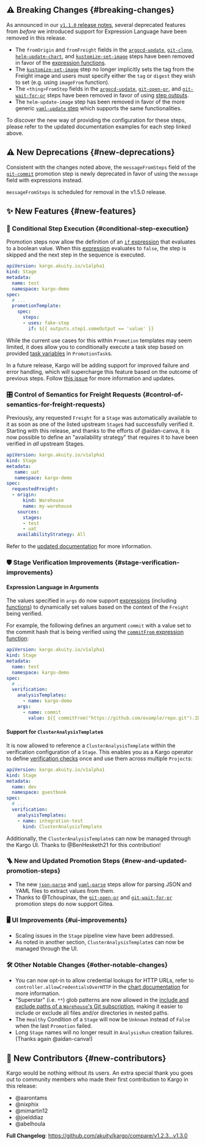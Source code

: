## ⚠️ Breaking Changes {#breaking-changes}

As announced in our [`v1.1.0` release notes](https://github.com/akuity/kargo/releases/tag/v1.1.0), several deprecated features from _before_ we introduced support for Expression Language have been removed in this release.

- The `fromOrigin` and `fromFreight` fields in the [`argocd-update`](https://docs.kargo.io/user-guide/reference-docs/promotion-steps/argocd-update), [`git-clone`](https://docs.kargo.io/user-guide/reference-docs/promotion-steps/git-clone/), [`helm-update-chart`](https://docs.kargo.io/user-guide/reference-docs/promotion-steps/helm-update-chart/), and [`kustomize-set-image`](https://docs.kargo.io/user-guide/reference-docs/promotion-steps/kustomize-set-image/) steps have been removed in favor of the [expression functions](https://docs.kargo.io/user-guide/reference-docs/expressions#functions).
- The [`kustomize-set-image`](https://docs.kargo.io/user-guide/reference-docs/promotion-steps/kustomize-set-image/) step no longer implicitly sets the tag from the Freight image and users must specify either the `tag` or `digest` they wish to set (e.g. using `imageFrom` function).
- The `<thing>FromStep` fields in the [`argocd-update`](https://docs.kargo.io/user-guide/reference-docs/promotion-steps/argocd-update), [`git-open-pr`](https://docs.kargo.io/user-guide/reference-docs/promotion-steps/git-open-pr/), and [`git-wait-for-pr`](https://docs.kargo.io/user-guide/reference-docs/promotion-steps/git-wait-for-pr/) steps have been removed in favor of using [step outputs](https://docs.kargo.io/user-guide/reference-docs/expressions#pre-defined-variables).
- The `helm-update-image` step has been removed in favor of the more generic [`yaml-update` step](https://docs.kargo.io/user-guide/reference-docs/promotion-steps/yaml-update) which supports the same functionalities.

To discover the new way of providing the configuration for these steps, please refer to the updated documentation examples for each step linked above.

## ⚠️ New Deprecations {#new-deprecations}

Consistent with the changes noted above, the `messageFromSteps` field of the [`git-commit`](https://docs.kargo.io/user-guide/reference-docs/promotion-steps/git-commit#configuration) promotion step is newly deprecated in favor of using the `message` field with expressions instead.

`messageFromSteps` is scheduled for removal in the v1.5.0 release.

## ✨ New Features {#new-features}

### 🔀 Conditional Step Execution {#conditional-step-execution}

Promotion steps now allow the definition of an [`if` expression](https://docs.kargo.io/user-guide/reference-docs/promotion-templates#conditional-steps) that evaluates to a boolean value. When this [expression](https://docs.kargo.io/user-guide/reference-docs/expressions) evaluates to `false`, the step is skipped and the next step in the sequence is executed.

```yaml
apiVersion: kargo.akuity.io/v1alpha1
kind: Stage
metadata:
  name: test
  namespace: kargo-demo
spec:
  # ...
  promotionTemplate:
    spec:
      steps:
      - uses: fake-step
        if: ${{ outputs.step1.someOutput == 'value' }}
```

While the current use cases for this within `Promotion` templates may seem limited, it does allow you to conditionally execute a task step based on provided [task variables](https://docs.kargo.io/user-guide/reference-docs/promotion-tasks#task-variables) in `PromotionTask`s.

In a future release, Kargo will be adding support for improved failure and error handling, which will supercharge this feature based on the outcome of previous steps. Follow [this issue](https://github.com/akuity/kargo/issues/3228) for more information and updates.

### 🎛️ Control of Semantics for Freight Requests {#control-of-semantics-for-freight-requests}

Previously, any requested `Freight` for a `Stage` was automatically available to it as soon as one of the listed upstream `Stage`s had successfully verified it. Starting with this release, and thanks to the efforts of @aidan-canva, it is now possible to define an "availability strategy" that requires it to have been verified in _all_ upstream Stages.

```yaml
apiVersion: kargo.akuity.io/v1alpha1
kind: Stage
metadata:
   name: uat
   namespace: kargo-demo
spec:
  requestedFreight:
  - origin:
      kind: Warehouse
      name: my-warehouse
    sources:
      stages:
      - test
      - uat
    availabilityStrategy: All
```

Refer to the [updated documentation](https://docs.kargo.io/user-guide/how-to-guides/working-with-stages#requested-freight) for more information.

### 🛡️ Stage Verification Improvements {#stage-verification-improvements}

#### Expression Language in Arguments

The values specified in `args` do now support [expressions](https://docs.kargo.io/user-guide/reference-docs/expressions) (including [functions](https://docs.kargo.io/user-guide/reference-docs/expressions/#functions)) to dynamically set values based on the context of the `Freight` being verified.

For example, the following defines an argument `commit` with a value set to the commit hash that is being verified using the [`commitFrom` expression function](https://docs.kargo.io/user-guide/reference-docs/expressions#commitfromrepourl-freightorigin):

```yaml
apiVersion: kargo.akuity.io/v1alpha1
kind: Stage
metadata:
  name: test
  namespace: kargo-demo
spec:
  # ...
  verification:
    analysisTemplates:
      - name: kargo-demo
    args:
      - name: commit
        value: ${{ commitFrom("https://github.com/example/repo.git").ID }}
```

#### Support for `ClusterAnalysisTemplate`s

It is now allowed to reference a `ClusterAnalysisTemplate` within the verification configuration of a `Stage`. This enables you as a Kargo operator to define [verification checks](https://docs.kargo.io/user-guide/how-to-guides/verification#configuring-verification) once and use them across multiple `Project`s:

```yaml
apiVersion: kargo.akuity.io/v1alpha1
kind: Stage
metadata:
  name: dev
  namespace: guestbook
spec:
  # ...
  verification:
    analysisTemplates:
    - name: integration-test
      kind: ClusterAnalysisTemplate
```

Additionally, the `ClusterAnalysisTemplate`s can now be managed through the Kargo UI. Thanks to @BenHesketh21 for this contribution!

### 🪜 New and Updated Promotion Steps {#new-and-updated-promotion-steps}

- The new [`json-parse`](https://docs.kargo.io/user-guide/reference-docs/promotion-steps/json-parse) and [`yaml-parse`](https://docs.kargo.io/user-guide/reference-docs/promotion-steps/yaml-parse) steps allow for parsing JSON and YAML files to extract values from them.
- Thanks to @Tchoupinax, the [`git-open-pr`](https://docs.kargo.io/user-guide/reference-docs/promotion-steps/git-open-pr) and [`git-wait-for-pr`](https://docs.kargo.io/user-guide/reference-docs/promotion-steps/git-wait-for-pr) promotion steps do now support Gitea.

### 🖥️ UI Improvements {#ui-improvements}

- Scaling issues in the `Stage` pipeline view have been addressed.
- As noted in another section, `ClusterAnalysisTemplate`s can now be managed through the UI.

### 🛠️ Other Notable Changes {#other-notable-changes}

- You can now opt-in to allow credential lookups for HTTP URLs, refer to `controller.allowCredentialsOverHTTP` in the [chart documentation](https://github.com/akuity/kargo/tree/v1.3.0-rc.1/charts/kargo#controller) for more information.
- "Superstar" (i.e. `**`) glob patterns are now allowed in the [include and exclude paths of a `Warehouse`'s Git subscription](https://docs.kargo.io/user-guide/how-to-guides/working-with-warehouses#git-subscription-path-filtering), making it easier to include or exclude all files and/or directories in nested paths.
- The `Healthy` Condition of a `Stage` will now be `Unknown` instead of `False` when the last `Promotion` failed.
- Long `Stage` names will no longer result in `AnalysisRun` creation failures. (Thanks again @aidan-canva!)

## 🙏 New Contributors {#new-contributors}

Kargo would be nothing without its users. An extra special thank you goes out to community members who made their first contribution to Kargo in this release:

* @aarontams
* @nixphix
* @mimartin12
* @joelddiaz
* @abelhoula

**Full Changelog**: https://github.com/akuity/kargo/compare/v1.2.3...v1.3.0
